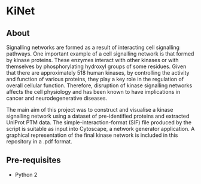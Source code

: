 # KiNet 

## About

Signalling networks are formed as a result of interacting cell signalling pathways. One important example of a cell signalling network is that formed by kinase proteins. These enzymes interact with other kinases or with themselves by phosphorylating hydroxyl groups of some residues. Given that there are approximately 518 human kinases, by controlling the activity and function of various proteins, they play a key role in the regulation of overall cellular function. Therefore, disruption of kinase signalling networks affects the cell physiology and has been known to have implications in cancer and neurodegenerative diseases. 

The main aim of this project was to construct and visualise a kinase signalling network using a dataset of pre-identified proteins and extracted UniProt PTM data. The simple-interaction-format (SIF) file produced by the script is suitable as input into Cytoscape, a network generator application. A graphical representation of the final kinase network is included in this repository in a .pdf format.

## Pre-requisites

* Python 2
